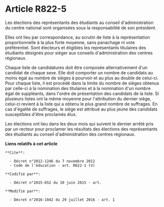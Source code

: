 # Article R822-5

Les élections des représentants des étudiants au conseil d'administration du centre national sont organisées sous la
responsabilité de son président. 

Elles ont lieu par correspondance, au scrutin de liste à la représentation proportionnelle à la plus forte moyenne, sans
panachage ni vote préférentiel. Sont électeurs et éligibles les représentants titulaires des étudiants désignés pour siéger
aux conseils d'administration des centres régionaux. 

Chaque liste de candidatures doit être composée alternativement d'un candidat de chaque sexe. Elle doit comporter un nombre
de candidats au moins égal au nombre de sièges à pourvoir et au plus au double de celui-ci. Pour chaque liste, il est procédé
dans la limite du nombre de sièges obtenus par celle-ci à la nomination des titulaires et à la nomination d'un nombre égal de
suppléants, dans l'ordre de présentation des candidats de la liste. Si plusieurs listes ont la même moyenne pour
l'attribution du dernier siège, celui-ci revient à la liste qui a obtenu le plus grand nombre de suffrages. En cas d'égalité
de suffrages, le siège est attribué au plus jeune des candidats susceptibles d'être proclamés élus. 

Les élections ont lieu dans les deux mois qui suivent le dernier arrêté pris par un recteur pour proclamer les résultats des
élections des représentants des étudiants au conseil d'administration des centres régionaux.

**Liens relatifs à cet article**

	**Cite**:

	  - Décret n°2012-1246 du 7 novembre 2012
	  - Code de l'éducation - art. R822-1 (V)

	**Codifié par**:

	  - Décret n°2015-652 du 10 juin 2015 - art.

	**Modifié par**:

	  - Décret n°2016-1042 du 29 juillet 2016 - art. 1
